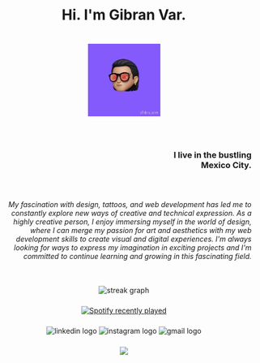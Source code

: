 <h3 align="left"></h3>

###

<br clear="both">

<h1 align="center">Hi. I'm Gibran Var.</h1>

###

<br clear="both">

<div align="center">
  <img height="143" src="https://github.com/gibranvar/gibranvar/blob/main/avatar-video.gif?raw=true"  />
</div>

###

<h3 align="left"></h3>

###

<br clear="both">

<h3 align="right">I live in the bustling<br>Mexico City.</h3>

###

<br clear="both">

<h6 align="right">My fascination with design, tattoos, and web development has led me to constantly explore new ways of creative and technical expression. As a highly creative person, I enjoy immersing myself in the world of design, where I can merge my passion for art and aesthetics with my web development skills to create visual and digital experiences. I'm always looking for ways to express my imagination in exciting projects and I'm committed to continue learning and growing in this fascinating field.</h6>

###

<br clear="both">

<div align="center">
  <img src="https://streak-stats.demolab.com?user=gibranvar&locale=en&mode=daily&theme=default&hide_border=false&border_radius=24&date_format=%5BY.%5Dn.j&order=3" height="220" alt="streak graph"  />
</div>

###

<div align="left">
</div>

###

<div align="center">
  <a href="https://open.spotify.com/user/1287413111">
    <img src="https://spotify-recently-played-readme.vercel.app/api?user=1287413111&count=5&unique=false" alt="Spotify recently played"  />
  </a>
</div>

###

<div align="center">
  <img src="https://img.shields.io/static/v1?message=LinkedIn&logo=linkedin&label=&color=0077B5&logoColor=white&labelColor=&style=for-the-badge" height="25" alt="linkedin logo"  />
  <img src="https://img.shields.io/static/v1?message=Instagram&logo=instagram&label=&color=E4405F&logoColor=white&labelColor=&style=for-the-badge" height="25" alt="instagram logo"  />
  <img src="https://img.shields.io/static/v1?message=Gmail&logo=gmail&label=&color=D14836&logoColor=white&labelColor=&style=for-the-badge" height="25" alt="gmail logo"  />
</div>

###

<div align="center">
  <img src="https://visitor-badge.laobi.icu/badge?page_id=gibranvar.gibranvar&left_color=mediumpurple&right_color=mediumpurple"  />
</div>

###

